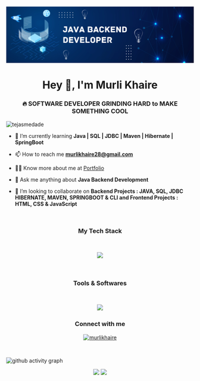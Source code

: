 ![logo](https://github.com/Murli0399/Murli0399/blob/main/Blue%20Illustration%20Technology%20LinkedIn%20Banner%20(1).png)


<h1 align="center">Hey 👋, I'm Murli Khaire</h1>
<h3 align="center">🔥 SOFTWARE DEVELOPER GRINDING HARD to MAKE SOMETHING COOL</h3>

<p align="left"> <img src="https://komarev.com/ghpvc/?username=murli0399&label=Profile%20views&color=0e75b6&style=flat" alt="tejasmedade" /> </p>

- 🌱 I’m currently learning **Java | SQL | JDBC | Maven | Hibernate | SpringBoot**

- 📫 How to reach me **murlikhaire28@gmail.com**

- 👨‍💻 Know more about me at [Portfolio](https://Murli0399.github.io/)

- 💬 Ask me anything about **Java Backend Development**

- 👯 I’m looking to collaborate on **Backend Projects : JAVA, SQL, JDBC  HIBERNATE, MAVEN, SPRINGBOOT & CLI and Frontend Projects : HTML, CSS & JavaScript**

<br/>


<h3 align="center">My Tech Stack</h3>
<br/>


<p align="center" >
  <a href="https://skillicons.dev">
    <img src="https://skillicons.dev/icons?i=java,spring,hibernate,maven,mysql,aws,js,html,css,bootstrap&perline=11" />
  </a>
</p>

<br/>
<h3 align="center">Tools & Softwares</h3>

<br/>


<p align="center" >
  <a href="https://skillicons.dev">
    <img src="https://skillicons.dev/icons?i=idea,eclipse,spring,git,github,vscode,netlify,skecthup&perline=7" />
  </a>
</p>

<h3 align="center">Connect with me</h3>
<p align="center">
<a href="https://www.linkedin.com/in/murli-khaire/" target="blank"><img align="center" src="https://raw.githubusercontent.com/rahuldkjain/github-profile-readme-generator/master/src/images/icons/Social/linked-in-alt.svg" alt="murlikhaire" height="30" width="40" /></a>
</p>

<br/>

![github activity graph](https://github-readme-activity-graph.vercel.app/graph?username=Murli0399&bg_color=0d1117&color=FFFFFF&line=9263d9&point=c45f5f&area=true&hide_border=true)

<p align="center">

  <img height="165em" src="https://github-readme-streak-stats.herokuapp.com/?user=Murli0399&show_icons=true&hide_border=true&&count_private=true&include_all_commits=true"/>  

  <img height="165em" src="https://github-readme-stats.vercel.app/api?username=Murli0399&show_icons=true&hide_border=true&&count_private=true&include_all_commits=true" />
</p>

